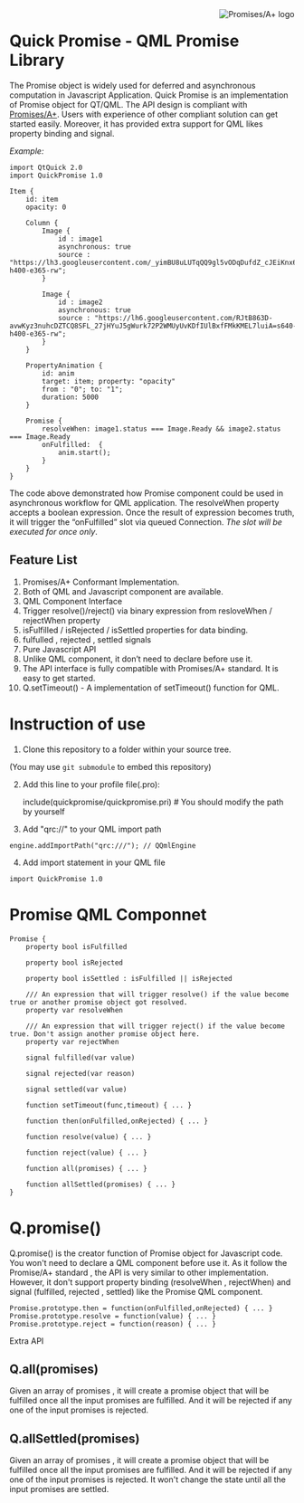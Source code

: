 <a href="https://promisesaplus.com/">
    <img src="https://promisesaplus.com/assets/logo-small.png" alt="Promises/A+ logo"
         title="Promises/A+ 1.0 compliant" align="right" />
</a>

Quick Promise - QML Promise Library
===

The Promise object is widely used for deferred and asynchronous computation in Javascript Application. Quick Promise is an implementation of Promise object for QT/QML. The API design is compliant with [Promises/A+](https://promisesaplus.com/). Users with experience of other compliant solution can get started easily. Moreover, it has provided extra support for QML likes property binding and signal.

*Example:*

```
import QtQuick 2.0
import QuickPromise 1.0

Item {
    id: item
    opacity: 0

    Column {
        Image {
            id : image1
            asynchronous: true
            source : "https://lh3.googleusercontent.com/_yimBU8uLUTqQQ9gl5vODqDufdZ_cJEiKnx6O6uNkX6K9lT63MReAWiEonkAVatiPxvWQu7GDs8=s640-h400-e365-rw";
        }

        Image {
            id : image2
            asynchronous: true
            source : "https://lh6.googleusercontent.com/RJtB863D-avwKyz3nuhcDZTCQ8SFL_27jHYuJ5gWurk72P2WMUyUvKDfIUlBxfFMkKMEL7luiA=s640-h400-e365-rw";
        }
    }

    PropertyAnimation {
        id: anim
        target: item; property: "opacity"
        from : "0"; to: "1";
        duration: 5000
    }

    Promise {
        resolveWhen: image1.status === Image.Ready && image2.status === Image.Ready
        onFulfilled:  {
            anim.start();
        }
    }
}

```

The code above demonstrated how Promise component could be used in asynchronous workflow for QML application. The resolveWhen property accepts a boolean expression. Once the result of expression becomes truth, it will trigger the “onFulfilled” slot via queued Connection. *The slot will be executed for once only*.

Feature List
------------

1. Promises/A+ Conformant Implementation.
2. Both of QML and Javascript component are available.
3. QML Component Interface
 1. Trigger resolve()/reject() via binary expression from resloveWhen / rejectWhen property
 2. isFulfilled / isRejected / isSettled properties for data binding.
 3. fulfulled , rejected , settled signals
4. Pure Javascript API
 1. Unlike QML component, it don’t need to declare before use it.
 2. The API interface is fully compatible with Promises/A+ standard. It is easy to get started.
5. Q.setTimeout() - A implementation of setTimeout() function for QML.


Instruction of use
==================

 1) Clone this repository to a folder within your source tree.

(You may use `git submodule` to embed this repository)

 2) Add this line to your profile file(.pro):

    include(quickpromise/quickpromise.pri) # You should modify the path by yourself

 3) Add "qrc://" to your QML import path

``` 
engine.addImportPath("qrc:///"); // QQmlEngine
```

 4) Add import statement in your QML file

```
import QuickPromise 1.0
```

Promise QML Componnet
=====================

```
Promise {
    property bool isFulfilled
    
    property bool isRejected
    
    property bool isSettled : isFulfilled || isRejected

    /// An expression that will trigger resolve() if the value become true or another promise object got resolved. 
    property var resolveWhen

    /// An expression that will trigger reject() if the value become true. Don't assign another promise object here.
    property var rejectWhen

    signal fulfilled(var value)

    signal rejected(var reason)

    signal settled(var value)

    function setTimeout(func,timeout) { ... }
    
    function then(onFulfilled,onRejected) { ... }

    function resolve(value) { ... }
    
    function reject(value) { ... }
    
    function all(promises) { ... }

    function allSettled(promises) { ... }
}
```


Q.promise()
===========

Q.promise() is the creator function of Promise object for Javascript code. You won't need to declare a QML component before use it. As it follow the Promise/A+ standard , the API is very similar to other implementation. However, it don't support property binding (resolveWhen , rejectWhen) and signal (fulfilled, rejected , settled) like the Promise QML component. 

```
Promise.prototype.then = function(onFulfilled,onRejected) { ... }
Promise.prototype.resolve = function(value) { ... }
Promise.prototype.reject = function(reason) { ... }

```

Extra API

Q.all(promises)
-------

Given an array of promises , it will create a promise object that will be fulfilled once all the input promises are fulfilled. And it will be rejected if any one of the input promises is rejected.


Q.allSettled(promises)
--------------

Given an array of promises , it will create a promise object that will be fulfilled once all the input promises are fulfilled. And it will be rejected if any one of the input promises is rejected. It won't change the state until all the input promises are settled. 




